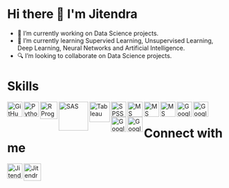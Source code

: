 #
# Hi there 👋 I'm Jitendra

- 🔭 I’m currently working on Data Science projects.
- 🌱 I’m currently learning Supervied Learning, Unsupervised Learning, Deep Learning, Neural Networks and Artificial Intelligence.
- 🔍 I’m looking to collaborate on Data Science projects.

#
# Skills
[<img align="left" alt="GitHub" width="35px" src="https://cdn-icons-png.flaticon.com/512/733/733609.png"/>][GitHub]
[<img align="left" alt="Python" width="35px" src="https://yellowconnection.com/wp-content/uploads/2019/12/PinClipart.com_snake-charmer-clipart_2691398.png"/>][Python]
[<img align="left" alt="R Programming" width="40px" src="https://upload.wikimedia.org/wikipedia/commons/thumb/1/1b/R_logo.svg/1280px-R_logo.svg.png"/>][R]
[<img align="left" alt="SAS" width="67.5px" src="https://cdn.freebiesupply.com/logos/large/2x/sas-6-logo-png-transparent.png"/>][SAS]
[<img align="left" alt="Tableau" width="47.5px" src="https://img.pngio.com/tableau-software-logo-e1502871850906-archetype-consulting-tableau-software-png-400_232.png"/>][Tableau]
[<img align="left" alt="SPSS" width="35px" src="https://logodix.com/logo/1598546.png"/>][SPSS]
[<img align="left" alt="MS Excel" width="35px" src="https://cdn-icons-png.flaticon.com/128/732/732220.png"/>][MS Excel]
[<img align="left" alt="MS Word" width="35px" src="https://image.flaticon.com/icons/png/512/888/888883.png"/>][MS Word]
[<img align="left" alt="MS PowerPoint" width="35px" src="https://cdn-icons-png.flaticon.com/128/888/888874.png"/>][MS PowerPoint]
[<img align="left" alt="Google Sheets" width="35px" src="https://cdn-icons-png.flaticon.com/512/2965/2965327.png"/>][Google Sheets]
[<img align="left" alt="Google Docs" width="35px" src="https://cdn-icons-png.flaticon.com/512/281/281760.png"/>][Google Docs]
[<img align="left" alt="Google Slides" width="35px" src="https://cdn-icons-png.flaticon.com/512/281/281762.png"/>][Google Slides]
[<img align="left" alt="Google Forms" width="35px" src="https://cdn-icons-png.flaticon.com/512/2875/2875409.png"/>][Google Forms]

<br/>  


# Connect with me
[<img align="left" alt="Jitendra Alim | LinkedIn" width="35px" src="https://www.flaticon.com/svg/static/icons/svg/1409/1409945.svg" />][LinkedIn]
[<img aligh="left" alt="Jitendra Alim | Mail" width="40px" src="https://www.flaticon.com/svg/static/icons/svg/732/732200.svg" />][GMail]

[LinkedIn]: https://linkedin.com/in/jitendra-alim
[GMail]: mailto:jitendrabalim@gmail.com
[GitHub]: https://github.com/JitendraAlim
[Python]: https://www.python.org
[R]: https://cran.r-project.org
[SAS]: https://www.sas.com
[Tableau]: https://www.tableau.com
[SPSS]: https://www.ibm.com/in-en/analytics/spss-statistics-software
[MS Excel]: https://www.office.com
[MS Word]: https://www.office.com
[MS PowerPoint]: https://www.office.com
[Google Sheets]: https://www.google.com/sheets/about
[Google Docs]: https://www.google.com/docs/about
[Google Slides]: https://www.google.com/slides/about
[Google Forms]: https://www.google.com/forms/about
